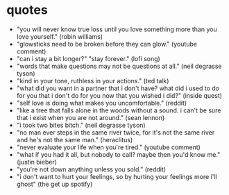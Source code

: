# quotes

- "you will never know true loss until you love something more than you love yourself." (robin williams)
- "glowsticks need to be broken before they can glow." (youtube comment)
- "can i stay a bit longer?" "stay forever." (lofi song)
- "words that make questions may not be questions at all." (neil degrasse tyson)
- "kind in your tone, ruthless in your actions." (ted talk)
- "what did you want in a partner that i don't have? what did i used to do for you that i don't do for you now that you wished i did?" (inside quest)
- "self love is doing what makes you uncomfortable." (reddit)
- "like a tree that falls alone in the woods without a sound. i can't be sure that i exist when you are not around." (sean lennon)
- "i took two bites bitch." (neil degrasse tyson)
- "no man ever steps in the same river twice, for it's not the same river and he's not the same man." (heraclitus)
- "never evaluate your life when you're tired." (youtube comment)
- "what if you had it all, but nobody to call? maybe then you'd know me." (justin bieber)
- "you're not down anything unless you sold." (reddit)
- "i don't want to hurt your feelings, so by hurting your feelings more i'll ghost" (the get up spotify)